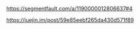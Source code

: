 <!--
 * @Descripttion: 
 * @version: 1.0.0
 * @Author: jimmiezhou
 * @Date: 2019-11-22 16:32:28
 * @LastEditors: jimmiezhou
 * @LastEditTime: 2019-11-22 16:33:59
 -->
https://segmentfault.com/a/1190000012806637#4

https://juejin.im/post/59e85eebf265da430d571f89